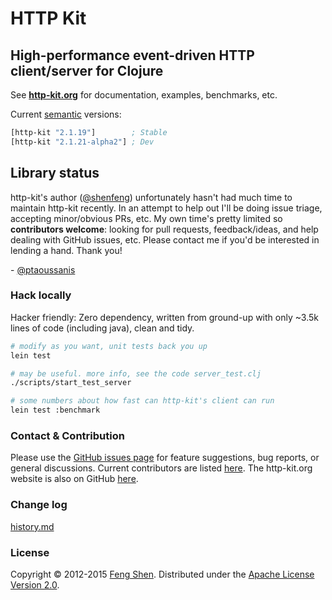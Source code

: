 # HTTP Kit

## High-performance event-driven HTTP client/server for Clojure

See **[http-kit.org](http://http-kit.org)** for documentation, examples, benchmarks, etc.

Current [semantic](http://semver.org/) versions:

```clojure
[http-kit "2.1.19"]        ; Stable
[http-kit "2.1.21-alpha2"] ; Dev
```

## Library status

http-kit's author ([@shenfeng]) unfortunately hasn't had much time to maintain http-kit recently. In an attempt to help out I'll be doing issue triage, accepting minor/obvious PRs, etc. My own time's pretty limited so **contributors welcome**: looking for pull requests, feedback/ideas, and help dealing with GitHub issues, etc. Please contact me if you'd be interested in lending a hand. Thank you!

\- [@ptaoussanis]

### Hack locally

Hacker friendly: Zero dependency, written from ground-up with only ~3.5k lines of code (including java), clean and tidy.

```sh
# modify as you want, unit tests back you up
lein test

# may be useful. more info, see the code server_test.clj
./scripts/start_test_server

# some numbers about how fast can http-kit's client can run
lein test :benchmark
```

### Contact & Contribution

Please use the [GitHub issues page](https://github.com/http-kit/http-kit/issues) for feature suggestions, bug reports, or general discussions. Current contributors are listed [here](https://github.com/http-kit/http-kit/graphs/contributors). The http-kit.org website is also on GitHub [here](https://github.com/http-kit/http-kit.github.com).

### Change log

[history.md](https://github.com/http-kit/http-kit/blob/master/history.md)

### License

Copyright &copy; 2012-2015 [Feng Shen](http://shenfeng.me/). Distributed under the [Apache License Version 2.0](http://www.apache.org/licenses/LICENSE-2.0.html).

[@shenfeng]: https://github.com/shenfeng
[@ptaoussanis]: https://github.com/ptaoussanis
